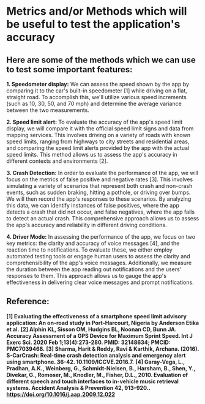 # Metrics and/or Methods which will be useful to test the application's accuracy
## Here are some of the methods which we can use to test some important features:
**1. Speedometer display:**
We can assess the speed shown by the app by comparing it to the car's built-in speedometer [1] while driving on a flat, straight road. To accomplish this, we'll utilize various speed increments (such as 10, 30, 50, and 70 mph) and determine the average variance between the two measurements.

**2. Speed limit alert:**
To evaluate the accuracy of the app's speed limit display, we will compare it with the official speed limit signs and data from mapping services. This involves driving on a variety of roads with known speed limits, ranging from highways to city streets and residential areas, and comparing the speed limit alerts provided by the app with the actual speed limits. This method allows us to assess the app's accuracy in different contexts and environments [2].

**3. Crash Detection:**
In order to evaluate the performance of the app, we will focus on the metrics of false positive and negative rates [3]. This involves simulating a variety of scenarios that represent both crash and non-crash events, such as sudden braking, hitting a pothole, or driving over bumps. We will then record the app's responses to these scenarios. By analyzing this data, we can identify instances of false positives, where the app detects a crash that did not occur, and false negatives, where the app fails to detect an actual crash. This comprehensive approach allows us to assess the app's accuracy and reliability in different driving conditions.

**4. Driver Mode:**
In assessing the performance of the app, we focus on two key metrics: the clarity and accuracy of voice messages [4], and the reaction time to notifications. To evaluate these, we either employ automated testing tools or engage human users to assess the clarity and comprehensibility of the app's voice messages. Additionally, we measure the duration between the app reading out notifications and the users' responses to them. This approach allows us to gauge the app's effectiveness in delivering clear voice messages and prompt notifications.

## Reference:
**[1] Evaluating the effectiveness of a smartphone speed limit advisory application: An on-road study in Port-Harcourt, Nigeria by Anderson Etika et al.**
**[2] Alphin KL, Sisson OM, Hudgins BL, Noonan CD, Bunn JA. Accuracy Assessment of a GPS Device for Maximum Sprint Speed. Int J Exerc Sci. 2020 Feb 1;13(4):273-280. PMID: 32148634; PMCID: PMC7039468.**
**[3] Sharma, Harit & Reddy, Ravi & Karthik, Archana. (2016). S-CarCrash: Real-time crash detection analysis and emergency alert using smartphone. 36-42. 10.1109/ICCVE.2016.7.**
**[4] Garay-Vega, L., Pradhan, A.K., Weinberg, G., Schmidt-Nielsen, B., Harsham, B., Shen, Y., Divekar, G., Romoser, M., Knodler, M., Fisher, D.L., 2010. Evaluation of different speech and touch interfaces to in-vehicle music retrieval systems. Accident Analysis & Prevention 42, 913–920.. https://doi.org/10.1016/j.aap.2009.12.022**